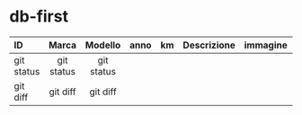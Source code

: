 # db-first
| ID         |   Marca    |  Modello   | anno  |  km   | Descrizione | immagine | usura | prezzo |
| :--------- | :--------: | :--------: | :---: | :---: | :---------: | :------: | :---: | :----: |
| git status | git status | git status |       |       |             |          |       |        |
| git diff   |  git diff  |  git diff  |       |       |             |          |       |        |
